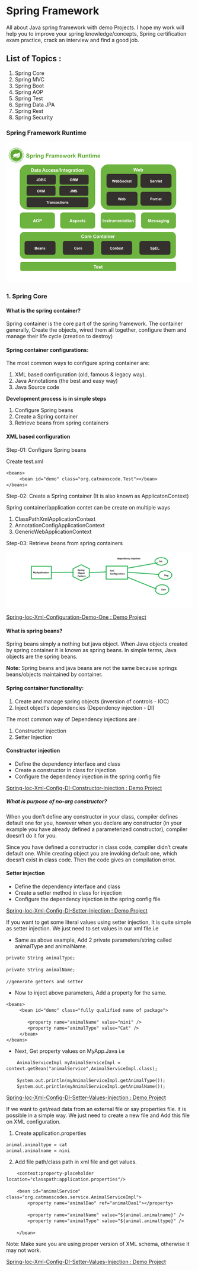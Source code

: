 # Spring Framework

All about Java spring framework with demo Projects. I hope my work will help you to improve your spring knowledge/concepts, Spring certification exam practice, crack an interview and find a good job.

<h2> List of Topics : </h2>

<ol>
  <li> Spring Core </li>
  <li> Spring MVC </li>
  <li> Spring Boot </li>
  <li> Spring AOP </li>
  <li> Spring Test </li>
  <li> Spring Data JPA </li>
  <li> Spring Rest </li>
  <li> Spring Security </li>
</ol>

<h3> Spring Framework Runtime </h3>

![](Runtime.PNG)

<h3> 1. Spring Core </h3>

<h4> What is the spring container?</h4>

Spring container is the core part of the spring framework. The container generally, Create the objects, wired them all together, configure them and manage their life cycle (creation to destroy)

<h4> Spring container configurations:</h4>

The most common ways to configure spring container are:

1. XML based configuration (old, famous & legacy way).
2. Java Annotations (the best and easy way)
3. Java Source code

<b> Development process is in simple steps </b>

1. Configure Spring beans
2. Create a Spring container
3. Retrieve beans from spring containers

<h4> XML based configuration </h4>

Step-01: Configure Spring beans

Create test.xml

```
<beans>
	 <bean id="demo" class="org.catmanscode.Test"></bean>
</beans>
```

Step-02: Create a Spring container (It is also known as ApplicatonContext)

Spring container/application contet can be create on multiple ways

1. ClassPathXmlApplicationContext
2. AnnotationConfigApplicationContext
3. GenericWebApplicationContext

Step-03: Retrieve beans from spring containers

![](SpringBeans.png)

[Spring-Ioc-Xml-Configuration-Demo-One : Demo Project](https://github.com/catMansCodes/Spring-All/tree/master/03_SpringCore/Spring-Ioc-Xml-Configuration-Demo-One)

<h4> What is spring beans?</h4>

Spring beans simply a nothing but java object.
When Java objects created by spring container it is known as spring beans. 
In simple terms, Java objects are the spring beans.

<b>Note:</b> Spring beans and java beans are not the same because springs beans/objects maintained by container. 

<h4> Spring container functionality: </h4>

1. Create and manage spring objects (inversion of controls - IOC)
2. Inject object's dependencies (Dependency injection - DI)

The most common way of Dependency injections are :

1. Constructor injection
2. Setter Injection

<h4> Constructor injection </h4>

* Define the dependency interface and class
* Create a constructor in class for injection
* Configure the dependency injection in the spring config file

[Spring-Ioc-Xml-Config-DI-Constructor-Injection : Demo Project](https://github.com/catMansCodes/Spring-All/tree/master/03_SpringCore/Spring-Ioc-Xml-Config-DI-Constructor-Injection) 

<h5> What is purpose of no-arg constructor? </h5> 

When you don’t define any constructor in your class, compiler defines default one for you, however when you declare any constructor (in your example you have already defined a parameterized constructor), compiler doesn’t do it for you.

Since you have defined a constructor in class code, compiler didn’t create default one. While creating object you are invoking default one, which doesn’t exist in class code. Then the code gives an compilation error.


<h4> Setter injection </h4>

* Define the dependency interface and class
* Create a setter method in class for injection
* Configure the dependency injection in the spring config file

[Spring-Ioc-Xml-Config-DI-Setter-Injection : Demo Project](https://github.com/catMansCodes/Spring-All/tree/master/03_SpringCore/Spring-Ioc-Xml-Config-DI-Setter-Injection)

If you want to get some literal values using setter injection, It is quite simple as setter injection.
We just need to set values in our xml file.i.e

* Same as above example, Add 2 private parameters/string called animalType and animalName.

```
private String animalType;

private String animalName;

//generate getters and setter

```

* Now to inject above parameters, Add a property for the same.

```
<beans>
	 <bean id="demo" class="fully qualified name of package">
	 	
		<property name="animalName" value="nini" />
		<property name="animalType" value="Cat" />
	 </bean>
</beans>
```

* Next, Get property values on MyApp.Java i.e

```
	AnimalServiceImpl myAnimalServiceImpl = context.getBean("animalService",AnimalServiceImpl.class);
		
	System.out.println(myAnimalServiceImpl.getAnimalType());
	System.out.println(myAnimalServiceImpl.getAnimalName());

```

[Spring-Ioc-Xml-Config-DI-Setter-Values-Injection : Demo Project](https://github.com/catMansCodes/Spring-All/tree/master/03_SpringCore/Spring-Ioc-Xml-Config-Setter-Values-Injection)

If we want to get/read data from an external file or say properties file. it is possible in a simple way. We just need to create a new file and Add this file on XML configuration.

1. Create application.properties

```
animal.animaltype = cat
animal.animalname = nini
```
2. Add file path/class path in xml file and get values.

```
	<context:property-placeholder location="classpath:application.properties"/>

	<bean id="animalService" class="org.catmanscodes.service.AnimalServiceImpl">
		<property name="animalDao" ref="animalDao1"></property>
		
		<property name="animalName" value="${animal.animalname}" />
		<property name="animalType" value="${animal.animaltype}" />
		
	</bean>

```

Note: Make sure you are using proper version of XML schema, otherwise it may not work.

[Spring-Ioc-Xml-Config-DI-Setter-Values-Injection : Demo Project](https://github.com/catMansCodes/Spring-All/tree/master/03_SpringCore/Spring-Ioc-Xml-Config-Setter-Values-from-property-file)

